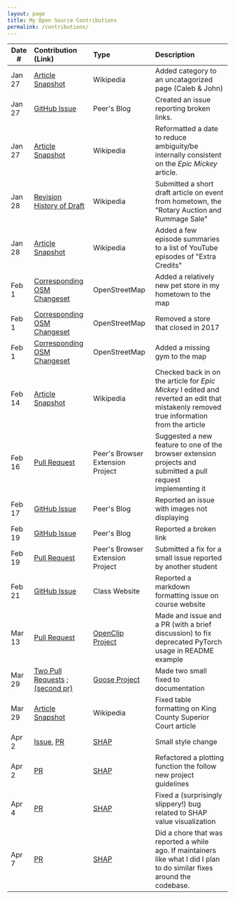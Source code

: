 ```yaml
---
layout: page
title: My Open Source Contributions
permalink: /contributions/
---
```


<!--
Type of the contribution should be "Wikipedia edit", "OpenStreet Map feature", "Documentation", "Course website", "Blog",
"Browser Add-on", etc.

The description should include a brief summary of what you did.

The link should bring us to a public page that shows your contribution. 

Replace the first row with your own contribution. 

-->





| Date #       | Contribution (Link)  | Type  | Description |
|---|:---|:---|:---|
| Jan 27   | [Article Snapshot](https://en.wikipedia.org/w/index.php?title=Caleb_%26_John&oldid=1272248318)    | Wikipedia    |   Added category to an uncatagorized page (Caleb & John)    |
| Jan 27   | [GitHub Issue](https://github.com/ossd-s25/AndreaTang123-weekly/issues/1)  |  Peer's Blog   |  Created an issue reporting broken links.    |
| Jan 27    |  [Article Snapshot](https://en.wikipedia.org/wiki/Special:Contributions/JTinker25)   | Wikipedia    | Reformatted a date to reduce ambiguity/be internally consistent on the *Epic Mickey* article. |
| Jan 28 | [Revision History of Draft](https://en.wikipedia.org/w/index.php?title=Draft:Bainbridge_Island_Rotary_Auction_and_Rummage_Sale&action=history) | Wikipedia | Submitted a short draft article on event from hometown, the "Rotary Auction and Rummage Sale" |
| Jan 28 | [Article Snapshot](https://en.wikipedia.org/w/index.php?title=List_of_Extra_Credits_episodes&oldid=1272498099) | Wikipedia | Added a few episode summaries to a list of YouTube episodes of "Extra Credits" |
| Feb 1 | [Corresponding OSM Changeset](https://www.openstreetmap.org/changeset/162026541) | OpenStreetMap | Added a relatively new pet store in my hometown to the map |
| Feb 1 | [Corresponding OSM Changeset](https://www.openstreetmap.org/changeset/162026609) | OpenStreetMap | Removed a store that closed in 2017 |
| Feb 1 | [Corresponding OSM Changeset](https://www.openstreetmap.org/changeset/162026696) | OpenStreetMap | Added a missing gym to the map |
| Feb 14    |  [Article Snapshot](https://en.wikipedia.org/w/index.php?title=Epic_Mickey&oldid=1275738881)   | Wikipedia    | Checked back in on the article for *Epic Mickey* I edited and reverted an edit that mistakenly removed true information from the article   |
| Feb 16    |  [Pull Request](https://github.com/ossd-s25/Team2-add-on-ScreenPet/pull/15)   | Peer's Browser Extension Project    | Suggested a new feature to one of the browser extension projects and submitted a pull request implementing it  |
| Feb 17    |  [GitHub Issue](https://github.com/ossd-s25/polinapianina-weekly/issues/1)   | Peer's Blog    | Reported an issue with images not displaying  |
| Feb 19    |  [GitHub Issue](https://github.com/ossd-s25/avmvng-weekly/issues/1)   | Peer's Blog    | Reported a broken link  |
| Feb 19    |  [Pull Request](https://github.com/ossd-s25/team-9-add-on/pull/2) | Peer's Browser Extension Project | Submitted a fix for a small issue reported by another student |
| Feb 21    |  [GitHub Issue](https://github.com/joannakl/ossd/issues/141) | Class Website | Reported a markdown formatting issue on course website |
| Mar 13 | [Pull Request](https://github.com/mlfoundations/open_clip/pull/1050) | [OpenClip Project](https://github.com/mlfoundations/open_clip) | Made and issue and a PR (with a brief discussion) to fix deprecated PyTorch usage in README example |
| Mar 29 | [Two Pull Requests](https://github.com/block/goose/pull/1924) ; [(second pr)](https://github.com/block/goose/pull/1925) | [Goose Project](https://github.com/block/goose) | Made two small fixed to documentation |
| Mar 29 | [Article Snapshot](https://en.wikipedia.org/w/index.php?title=King_County_Superior_Court&oldid=1283029208) | Wikipedia | Fixed table formatting on King County Superior Court article |
| Apr 2 | [Issue](https://github.com/issues/created?issue=shap%7Cshap%7C4048), [PR](https://github.com/shap/shap/pull/4049) | [SHAP](https://github.com/shap/shap) | Small style change |
| Apr 2 | [PR](https://github.com/shap/shap/pull/4050) | [SHAP](https://github.com/shap/shap) | Refactored a plotting function the follow new project guidelines |
| Apr 4 | [PR](https://github.com/shap/shap/pull/4053) | [SHAP](https://github.com/shap/shap) | Fixed a (surprisingly slippery!) bug related to SHAP value visualization |
| Apr 7 | [PR](https://github.com/shap/shap/pull/4056) | [SHAP](https://github.com/shap/shap) | Did a chore that was reported a while ago. If maintainers like what I did I plan to do similar fixes around the codebase. |